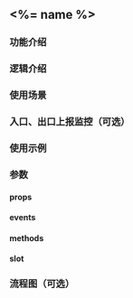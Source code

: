 ## <%= name %>

### 功能介绍

### 逻辑介绍

### 使用场景

### 入口、出口上报监控（可选）

### 使用示例

### 参数

#### props

#### events

#### methods

#### slot

### 流程图（可选）
